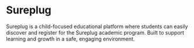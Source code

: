 # Sureplug
Sureplug is a child-focused educational platform where students can easily discover and register for the Sureplug academic program. Built to support learning and growth in a safe, engaging environment.
